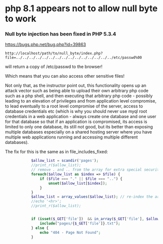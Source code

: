 # php 8.1 appears not to allow null byte to work

### Null byte injection has been fixed in PHP 5.3.4

https://bugs.php.net/bug.php?id=39863


```
http://localhost/path/to/null_byte/index.php?file=../../../../../../../../../../../../../../../etc/passwd%00
```

will return a copy of /etc/passwd to the browser!

Which means that you can also access other sensitive files!

Not only that, as the instructor point out, this functionality opens up an attack vector such as being able to upload their own arbitrary php code such as a php shell, and then executing that arbitrary php code - possibly leading to an elevation of privileges and from application level compromise, to lead eventually to a root level compromise of the server, access to database credentials etc (which is why you should never use myql root credentials in a web application - always create one database and one user for that database so that if an application is compromised, its access is limited to only one database, its still not good, but its better than exposing multiple databases especially on a shared hosting server where you have multiple web applications running and accessing multiple different databases).

The fix for this is the same as in file_includes_fixed:

```php
            $allow_list = scandir('pages');
            //print_r($allow_list);
            // remove . and .. from the array for extra special security sauce
            foreach($allow_list as $index => $file) {
                if ($file === "." || $file === "..") {
                    unset($allow_list[$index]);
                }
            }
            $allow_list = array_values($allow_list); // re-index the array
            //echo '<hr>';
            //print_r($allow_list);


            if (isset($_GET['file'])  && in_array($_GET['file'], $allow_list)) {
                include("pages/{$_GET['file']}.txt");
            } else {
                echo "404 - Page Not Found";
            }

```